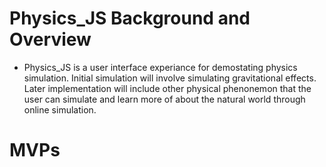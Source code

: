 # Physics_JS Background and Overview

- Physics_JS is a user interface experiance for demostating physics simulation. Initial simulation will involve simulating gravitational effects. Later implementation will include other physical phenonemon that the user can simulate and learn more of about the natural world through online simulation. 

# MVPs 
